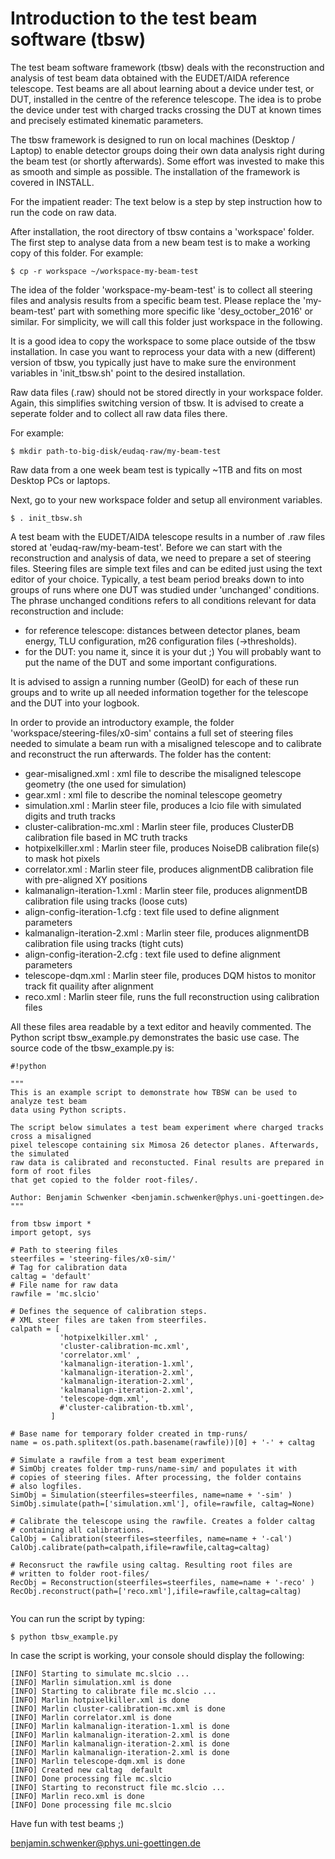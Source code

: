 
# Introduction to the test beam software (tbsw) 

The test beam software framework (tbsw) deals with the reconstruction and analysis of test beam data obtained with the 
EUDET/AIDA reference telescope. Test beams are all about learning about a device under test, or DUT, installed in the 
centre of the reference telescope. The idea is to probe the device under test with charged tracks crossing the DUT at 
known times and precisely estimated kinematic parameters. 

The tbsw framework is designed to run on local machines (Desktop / Laptop) to enable detector groups doing their own data 
analysis right during the beam test (or shortly afterwards). Some effort was invested to make this as smooth and simple
as possible. The installation of the framework is covered in INSTALL. 


For the impatient reader: The text below is a step by step instruction how to run the code on raw data.


After installation, the root directory of tbsw contains a 'workspace' folder. The first step to analyse data from a new beam test
is to make a working copy of this folder. For example: 

```
$ cp -r workspace ~/workspace-my-beam-test
```

The idea of the folder 'workspace-my-beam-test' is to collect all steering files and analysis results from a specific beam test. 
Please replace the 'my-beam-test' part with something more specific like 'desy_october_2016' or similar. For simplicity, we will
call this folder just workspace in the following. 

It is a good idea to copy the workspace to some place outside of the tbsw installation. In case you want to reprocess your data with 
a new (different) version of tbsw, you typically just have to make sure the environment variables in 'init_tbsw.sh' point to the
desired installation.

Raw data files (.raw) should not be stored directly in your workspace folder. Again, this simplifies switching version of tbsw. It is
advised to create a seperate folder and to collect all raw data files there.

For example: 

```
$ mkdir path-to-big-disk/eudaq-raw/my-beam-test 
```

Raw data from a one week beam test is typically ~1TB and fits on most Desktop PCs or laptops.  

Next, go to your new workspace folder and setup all environment variables. 

```
$ . init_tbsw.sh
```

A test beam with the EUDET/AIDA telescope results in a number of .raw files stored at 'eudaq-raw/my-beam-test'. Before we can start
with the reconstruction and analysis of data, we need to prepare a set of steering files. Steering files are simple text files and 
can be edited just using the text editor of your choice. Typically, a test beam period breaks down to into groups of runs where one 
DUT was studied under 'unchanged' conditions. The phrase unchanged conditions refers to all conditions relevant for data reconstruction
and include: 

- for reference telescope: distances between detector planes, beam energy,  TLU configuration, m26 configuration files (->thresholds).
- for the DUT: you name it, since it is your dut ;) You will probably want to put the name of the DUT and some important configurations. 

It is advised to assign a running number (GeoID) for each of these run groups and to write up all needed information together for the 
telescope and the DUT into your logbook.  

In order to provide an introductory example, the folder 'workspace/steering-files/x0-sim' contains a full set of steering files needed 
to simulate a beam run with a misaligned telescope and to calibrate and reconstruct the run afterwards. The folder has the content: 

- gear-misaligned.xml                : xml file to describe the misaligned telescope geometry (the one used for simulation)
- gear.xml                           : xml file to describe the nominal telescope geometry  
- simulation.xml                     : Marlin steer file, produces a lcio file with simulated digits and truth tracks 
- cluster-calibration-mc.xml         : Marlin steer file, produces ClusterDB calibration file based in MC truth tracks 
- hotpixelkiller.xml                 : Marlin steer file, produces NoiseDB calibration file(s) to mask hot pixels  
- correlator.xml                     : Marlin steer file, produces alignmentDB calibration file with pre-aligned XY positions 
- kalmanalign-iteration-1.xml        : Marlin steer file, produces alignmentDB calibration file using tracks (loose cuts)   
- align-config-iteration-1.cfg       : text file used to define alignment parameters 
- kalmanalign-iteration-2.xml        : Marlin steer file, produces alignmentDB calibration file using tracks (tight cuts) 
- align-config-iteration-2.cfg       : text file used to define alignment parameters 
- telescope-dqm.xml                  : Marlin steer file, produces DQM histos to monitor track fit quaility after alignment 
- reco.xml                           : Marlin steer file, runs the full reconstruction using calibration files  


All these files area readable by a text editor and heavily commented. The Python script tbsw_example.py demonstrates 
the basic use case. The source code of the tbsw_example.py is: 

```
#!python

"""
This is an example script to demonstrate how TBSW can be used to analyze test beam 
data using Python scripts.

The script below simulates a test beam experiment where charged tracks cross a misaligned
pixel telescope containing six Mimosa 26 detector planes. Afterwards, the simulated 
raw data is calibrated and reconstucted. Final results are prepared in form of root files 
that get copied to the folder root-files/.

Author: Benjamin Schwenker <benjamin.schwenker@phys.uni-goettingen.de>  
"""

from tbsw import *
import getopt, sys

# Path to steering files 
steerfiles = 'steering-files/x0-sim/'
# Tag for calibration data 
caltag = 'default'
# File name for raw data  
rawfile = 'mc.slcio'

# Defines the sequence of calibration steps. 
# XML steer files are taken from steerfiles. 
calpath = [ 
           'hotpixelkiller.xml' ,              
           'cluster-calibration-mc.xml',
           'correlator.xml' ,
           'kalmanalign-iteration-1.xml',
           'kalmanalign-iteration-2.xml',
           'kalmanalign-iteration-2.xml',
           'kalmanalign-iteration-2.xml',
           'telescope-dqm.xml',
           #'cluster-calibration-tb.xml',
         ]

# Base name for temporary folder created in tmp-runs/ 
name = os.path.splitext(os.path.basename(rawfile))[0] + '-' + caltag  

# Simulate a rawfile from a test beam experiment
# SimObj creates folder tmp-runs/name-sim/ and populates it with 
# copies of steering files. After processing, the folder contains
# also logfiles. 
SimObj = Simulation(steerfiles=steerfiles, name=name + '-sim' )
SimObj.simulate(path=['simulation.xml'], ofile=rawfile, caltag=None)  
   
# Calibrate the telescope using the rawfile. Creates a folder caltag 
# containing all calibrations. 
CalObj = Calibration(steerfiles=steerfiles, name=name + '-cal') 
CalObj.calibrate(path=calpath,ifile=rawfile,caltag=caltag)  
   
# Reconsruct the rawfile using caltag. Resulting root files are 
# written to folder root-files/
RecObj = Reconstruction(steerfiles=steerfiles, name=name + '-reco' )
RecObj.reconstruct(path=['reco.xml'],ifile=rawfile,caltag=caltag) 
  

```

You can run the script by typing:  

```
$ python tbsw_example.py
```

In case the script is working, your console should display the following: 

```
[INFO] Starting to simulate mc.slcio ...
[INFO] Marlin simulation.xml is done
[INFO] Starting to calibrate file mc.slcio ...
[INFO] Marlin hotpixelkiller.xml is done
[INFO] Marlin cluster-calibration-mc.xml is done
[INFO] Marlin correlator.xml is done
[INFO] Marlin kalmanalign-iteration-1.xml is done
[INFO] Marlin kalmanalign-iteration-2.xml is done
[INFO] Marlin kalmanalign-iteration-2.xml is done
[INFO] Marlin kalmanalign-iteration-2.xml is done
[INFO] Marlin telescope-dqm.xml is done
[INFO] Created new caltag  default
[INFO] Done processing file mc.slcio
[INFO] Starting to reconstruct file mc.slcio ...
[INFO] Marlin reco.xml is done
[INFO] Done processing file mc.slcio
```



Have fun with test beams ;)  

benjamin.schwenker@phys.uni-goettingen.de
